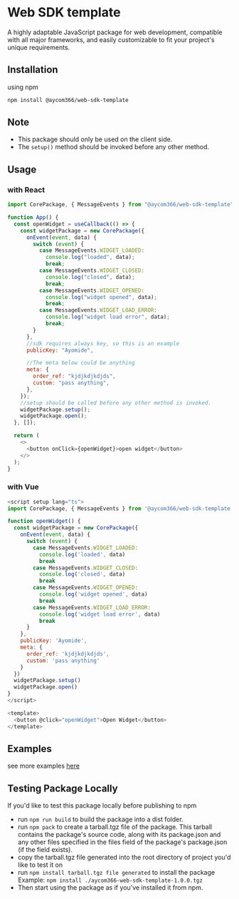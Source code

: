 # Web SDK template

A highly adaptable JavaScript package for web development, compatible with all major frameworks, and easily customizable to fit your project's unique requirements.

## Installation

using npm

```sh
npm install @aycom366/web-sdk-template
```

## Note

- This package should only be used on the client side.
- The `setup()` method should be invoked before any other method.

## Usage

### with React

```js
import CorePackage, { MessageEvents } from "@aycom366/web-sdk-template";

function App() {
  const openWidget = useCallback(() => {
    const widgetPackage = new CorePackage({
      onEvent(event, data) {
        switch (event) {
          case MessageEvents.WIDGET_LOADED:
            console.log("loaded", data);
            break;
          case MessageEvents.WIDGET_CLOSED:
            console.log("closed", data);
            break;
          case MessageEvents.WIDGET_OPENED:
            console.log("widget opened", data);
            break;
          case MessageEvents.WIDGET_LOAD_ERROR:
            console.log("widget load error", data);
            break;
        }
      },
      //sdk requires always key, so this is an example
      publicKey: "Ayomide",

      //The meta below could be anything
      meta: {
        order_ref: "kjdjkdjkdjds",
        custom: "pass anything",
      },
    });
    //setup should be called before any other method is invoked.
    widgetPackage.setup();
    widgetPackage.open();
  }, []);

  return (
    <>
      <button onClick={openWidget}>open widget</button>
    </>
  );
}
```

### with Vue

```js
<script setup lang="ts">
import CorePackage, { MessageEvents } from '@aycom366/web-sdk-template'

function openWidget() {
  const widgetPackage = new CorePackage({
    onEvent(event, data) {
      switch (event) {
        case MessageEvents.WIDGET_LOADED:
          console.log('loaded', data)
          break
        case MessageEvents.WIDGET_CLOSED:
          console.log('closed', data)
          break
        case MessageEvents.WIDGET_OPENED:
          console.log('widget opened', data)
          break
        case MessageEvents.WIDGET_LOAD_ERROR:
          console.log('widget load error', data)
          break
      }
    },
    publicKey: 'Ayomide',
    meta: {
      order_ref: 'kjdjkdjkdjds',
      custom: 'pass anything'
    }
  })
  widgetPackage.setup()
  widgetPackage.open()
}
</script>

<template>
  <button @click="openWidget">Open Widget</button>
</template>

```

## Examples

see more examples [here](/examples)

## Testing Package Locally

If you'd like to test this package locally before publishing to npm

- run `npm run build` to build the package into a dist folder.
- run `npm pack` to create a tarball.tgz file of the package.
  This tarball contains the package's source code, along with its package.json and any other files specified in the files field of the package's package.json (if the field exists).
- copy the tarball.tgz file generated into the root directory of project you'd like to test it on
- run `npm install tarball.tgz file generated` to install the package
  Example: `npm install ./aycom366-web-sdk-template-1.0.0.tgz`
- Then start using the package as if you've installed it from npm.
